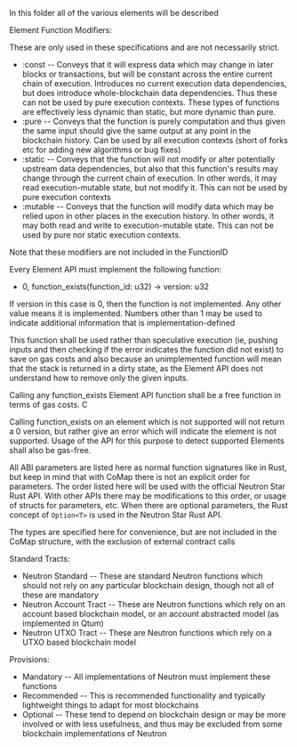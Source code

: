 In this folder all of the various elements will be described


Element Function Modifiers:

These are only used in these specifications and are not necessarily strict. 

* :const -- Conveys that it will express data which may change in later blocks or transactions, but will be constant across the entire current chain of execution. Introduces no current execution data dependencies, but does introduce whole-blockchain data dependencies. Thus these can not be used by pure execution contexts. These types of functions are effectively less dynamic than static, but more dynamic than pure. 
* :pure -- Conveys that the function is purely computation and thus given the same input should give the same output at any point in the blockchain history. Can be used by all execution contexts (short of forks etc for adding new algorithms or bug fixes)
* :static -- Conveys that the function will not modify or alter potentially upstream data dependencies, but also that this function's results may change through the current chain of execution. In other words, it may read execution-mutable state, but not modify it. This can not be used by pure execution contexts
* :mutable -- Conveys that the function will modify data which may be relied upon in other places in the execution history. In other words, it may both read and write to execution-mutable state. This can not be used by pure nor static execution contexts. 

Note that these modifiers are not included in the FunctionID

Every Element API must implement the following function:

* 0, function_exists(function_id: u32) -> version: u32

If version in this case is 0, then the function is not implemented. Any other value means it is implemented. Numbers other than 1 may be used to indicate additional information that is implementation-defined

This function shall be used rather than speculative execution (ie, pushing inputs and then checking if the error indicates the function did not exist) to save on gas costs and also because an unimplemented function will mean that the stack is returned in a dirty state, as the Element API does not understand how to remove only the given inputs. 

Calling any function_exists Element API function shall be a free function in terms of gas costs. C

Calling function_exists on an element which is not supported will not return a 0 version, but rather give an error which will indicate the element is not supported. Usage of the API for this purpose to detect supported Elements shall also be gas-free. 

All ABI parameters are listed here as normal function signatures like in Rust, but keep in mind that with CoMap there is not an explicit order for parameters. The order listed here will be used with the official Neutron Star Rust API. With other APIs there may be modifications to this order, or usage of structs for parameters, etc. When there are optional parameters, the Rust concept of `Option<T>` is used in the Neutron Star Rust API.

The types are specified here for convenience, but are not included in the CoMap structure, with the exclusion of external contract calls

Standard Tracts:

* Neutron Standard -- These are standard Neutron functions which should not rely on any particular blockchain design, though not all of these are mandatory
* Neutron Account Tract -- These are Neutron functions which rely on an account based blockchain model, or an account abstracted model (as implemented in Qtum)
* Neutron UTXO Tract -- These are Neutron functions which rely on a UTXO based blockchain model

Provisions:

* Mandatory -- All implementations of Neutron must implement these functions
* Recommended -- This is recommended functionality and typically lightweight things to adapt for most blockchains
* Optional -- These tend to depend on blockchain design or may be more involved or with less usefulness, and thus may be excluded from some blockchain implementations of Neutron
